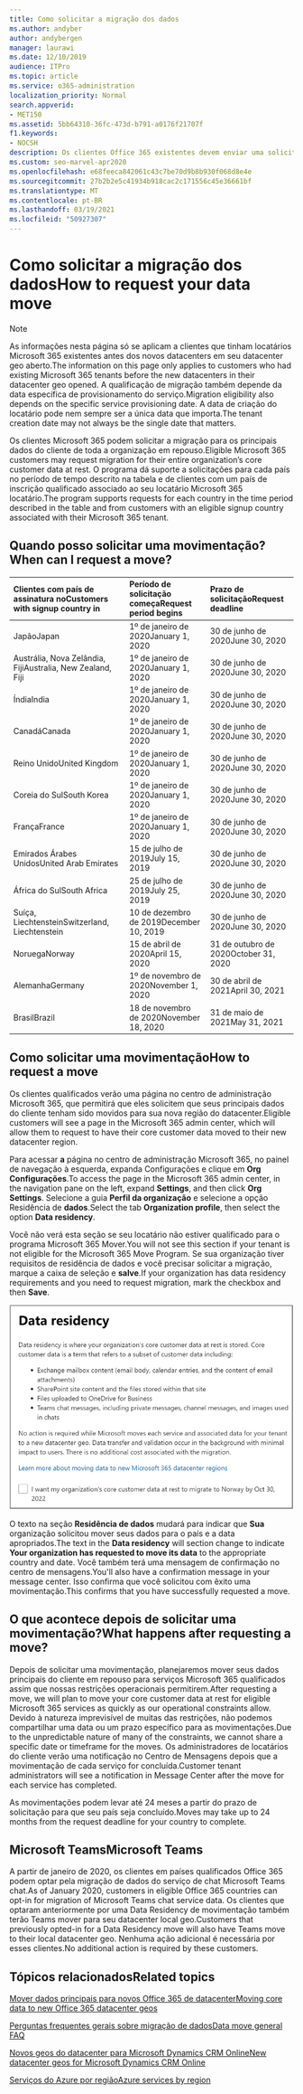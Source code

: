 ```yaml
---
title: Como solicitar a migração dos dados
ms.author: andyber
author: andybergen
manager: laurawi
ms.date: 12/10/2019
audience: ITPro
ms.topic: article
ms.service: o365-administration
localization_priority: Normal
search.appverid:
- MET150
ms.assetid: 5bb64310-36fc-473d-b791-a0176f21707f
f1.keywords:
- NOCSH
description: Os clientes Office 365 existentes devem enviar uma solicitação antes do prazo para que seu país tenha seus dados de serviços Microsoft 365 movidos para seu novo geo.
ms.custom: seo-marvel-apr2020
ms.openlocfilehash: e68feeca842061c43c7be70d9b8b930f068d8e4e
ms.sourcegitcommit: 27b2b2e5c41934b918cac2c171556c45e36661bf
ms.translationtype: MT
ms.contentlocale: pt-BR
ms.lasthandoff: 03/19/2021
ms.locfileid: "50927307"
---
```

# <a name="how-to-request-your-data-move"></a><span data-ttu-id="8036b-103">Como solicitar a migração dos dados</span><span class="sxs-lookup"><span data-stu-id="8036b-103">How to request your data move</span></span>

> [!NOTE]
> <span data-ttu-id="8036b-104">As informações nesta página só se aplicam a clientes que tinham locatários Microsoft 365 existentes antes dos novos datacenters em seu datacenter geo aberto.</span><span class="sxs-lookup"><span data-stu-id="8036b-104">The information on this page only applies to customers who had existing Microsoft 365 tenants before the new datacenters in their datacenter geo opened.</span></span> <span data-ttu-id="8036b-105">A qualificação de migração também depende da data específica de provisionamento do serviço.</span><span class="sxs-lookup"><span data-stu-id="8036b-105">Migration eligibility also depends on the specific service provisioning date.</span></span>  <span data-ttu-id="8036b-106">A data de criação do locatário pode nem sempre ser a única data que importa.</span><span class="sxs-lookup"><span data-stu-id="8036b-106">The tenant creation date may not always be the single date that matters.</span></span>
  
<span data-ttu-id="8036b-107">Os clientes Microsoft 365 podem solicitar a migração para os principais dados do cliente de toda a organização em repouso.</span><span class="sxs-lookup"><span data-stu-id="8036b-107">Eligible Microsoft 365 customers may request migration for their entire organization’s core customer data at rest.</span></span>  <span data-ttu-id="8036b-108">O programa dá suporte a solicitações para cada país no período de tempo descrito na tabela e de clientes com um país de inscrição qualificado associado ao seu locatário Microsoft 365 locatário.</span><span class="sxs-lookup"><span data-stu-id="8036b-108">The program supports requests for each country in the time period described in the table and from customers with an eligible signup country associated with their Microsoft 365 tenant.</span></span>
  
## <a name="when-can-i-request-a-move"></a><span data-ttu-id="8036b-109">Quando posso solicitar uma movimentação?</span><span class="sxs-lookup"><span data-stu-id="8036b-109">When can I request a move?</span></span>

| <span data-ttu-id="8036b-110">Clientes com país de assinatura no</span><span class="sxs-lookup"><span data-stu-id="8036b-110">Customers with signup country in</span></span> | <span data-ttu-id="8036b-111">Período de solicitação começa</span><span class="sxs-lookup"><span data-stu-id="8036b-111">Request period begins</span></span> | <span data-ttu-id="8036b-112">Prazo de solicitação</span><span class="sxs-lookup"><span data-stu-id="8036b-112">Request deadline</span></span> |
|:-----|:-----|:-----|
|<span data-ttu-id="8036b-113">Japão</span><span class="sxs-lookup"><span data-stu-id="8036b-113">Japan</span></span>  <br/> |<span data-ttu-id="8036b-114">1º de janeiro de 2020</span><span class="sxs-lookup"><span data-stu-id="8036b-114">January 1, 2020</span></span>  <br/> |<span data-ttu-id="8036b-115">30 de junho de 2020</span><span class="sxs-lookup"><span data-stu-id="8036b-115">June 30, 2020</span></span>  <br/> |
|<span data-ttu-id="8036b-116">Austrália, Nova Zelândia, Fiji</span><span class="sxs-lookup"><span data-stu-id="8036b-116">Australia, New Zealand, Fiji</span></span>  <br/> |<span data-ttu-id="8036b-117">1º de janeiro de 2020</span><span class="sxs-lookup"><span data-stu-id="8036b-117">January 1, 2020</span></span>  <br/> |<span data-ttu-id="8036b-118">30 de junho de 2020</span><span class="sxs-lookup"><span data-stu-id="8036b-118">June 30, 2020</span></span>  <br/> |
|<span data-ttu-id="8036b-119">Índia</span><span class="sxs-lookup"><span data-stu-id="8036b-119">India</span></span>  <br/> |<span data-ttu-id="8036b-120">1º de janeiro de 2020</span><span class="sxs-lookup"><span data-stu-id="8036b-120">January 1, 2020</span></span>  <br/> |<span data-ttu-id="8036b-121">30 de junho de 2020</span><span class="sxs-lookup"><span data-stu-id="8036b-121">June 30, 2020</span></span>  <br/> |
|<span data-ttu-id="8036b-122">Canadá</span><span class="sxs-lookup"><span data-stu-id="8036b-122">Canada</span></span>  <br/> |<span data-ttu-id="8036b-123">1º de janeiro de 2020</span><span class="sxs-lookup"><span data-stu-id="8036b-123">January 1, 2020</span></span>  <br/> |<span data-ttu-id="8036b-124">30 de junho de 2020</span><span class="sxs-lookup"><span data-stu-id="8036b-124">June 30, 2020</span></span>  <br/> |
|<span data-ttu-id="8036b-125">Reino Unido</span><span class="sxs-lookup"><span data-stu-id="8036b-125">United Kingdom</span></span>  <br/> |<span data-ttu-id="8036b-126">1º de janeiro de 2020</span><span class="sxs-lookup"><span data-stu-id="8036b-126">January 1, 2020</span></span>  <br/> |<span data-ttu-id="8036b-127">30 de junho de 2020</span><span class="sxs-lookup"><span data-stu-id="8036b-127">June 30, 2020</span></span>  <br/> |
|<span data-ttu-id="8036b-128">Coreia do Sul</span><span class="sxs-lookup"><span data-stu-id="8036b-128">South Korea</span></span>  <br/> |<span data-ttu-id="8036b-129">1º de janeiro de 2020</span><span class="sxs-lookup"><span data-stu-id="8036b-129">January 1, 2020</span></span>  <br/> |<span data-ttu-id="8036b-130">30 de junho de 2020</span><span class="sxs-lookup"><span data-stu-id="8036b-130">June 30, 2020</span></span>  <br/> |
|<span data-ttu-id="8036b-131">França</span><span class="sxs-lookup"><span data-stu-id="8036b-131">France</span></span>  <br/> |<span data-ttu-id="8036b-132">1º de janeiro de 2020</span><span class="sxs-lookup"><span data-stu-id="8036b-132">January 1, 2020</span></span>  <br/> |<span data-ttu-id="8036b-133">30 de junho de 2020</span><span class="sxs-lookup"><span data-stu-id="8036b-133">June 30, 2020</span></span>  <br/> |
|<span data-ttu-id="8036b-134">Emirados Árabes Unidos</span><span class="sxs-lookup"><span data-stu-id="8036b-134">United Arab Emirates</span></span>  <br/> |<span data-ttu-id="8036b-135">15 de julho de 2019</span><span class="sxs-lookup"><span data-stu-id="8036b-135">July 15, 2019</span></span>  <br/> |<span data-ttu-id="8036b-136">30 de junho de 2020</span><span class="sxs-lookup"><span data-stu-id="8036b-136">June 30, 2020</span></span>  <br/> |
|<span data-ttu-id="8036b-137">África do Sul</span><span class="sxs-lookup"><span data-stu-id="8036b-137">South Africa</span></span>  <br/> |<span data-ttu-id="8036b-138">25 de julho de 2019</span><span class="sxs-lookup"><span data-stu-id="8036b-138">July 25, 2019</span></span>  <br/> |<span data-ttu-id="8036b-139">30 de junho de 2020</span><span class="sxs-lookup"><span data-stu-id="8036b-139">June 30, 2020</span></span>  <br/> |
|<span data-ttu-id="8036b-140">Suíça, Liechtenstein</span><span class="sxs-lookup"><span data-stu-id="8036b-140">Switzerland, Liechtenstein</span></span>  <br/> |<span data-ttu-id="8036b-141">10 de dezembro de 2019</span><span class="sxs-lookup"><span data-stu-id="8036b-141">December 10, 2019</span></span>  <br/> |<span data-ttu-id="8036b-142">30 de junho de 2020</span><span class="sxs-lookup"><span data-stu-id="8036b-142">June 30, 2020</span></span>  <br/> |
|<span data-ttu-id="8036b-143">Noruega</span><span class="sxs-lookup"><span data-stu-id="8036b-143">Norway</span></span>  <br/> |<span data-ttu-id="8036b-144">15 de abril de 2020</span><span class="sxs-lookup"><span data-stu-id="8036b-144">April 15, 2020</span></span>  <br/> |<span data-ttu-id="8036b-145">31 de outubro de 2020</span><span class="sxs-lookup"><span data-stu-id="8036b-145">October 31, 2020</span></span>  <br/> |
|<span data-ttu-id="8036b-146">Alemanha</span><span class="sxs-lookup"><span data-stu-id="8036b-146">Germany</span></span>  <br/> |<span data-ttu-id="8036b-147">1º de novembro de 2020</span><span class="sxs-lookup"><span data-stu-id="8036b-147">November 1, 2020</span></span>  <br/> |<span data-ttu-id="8036b-148">30 de abril de 2021</span><span class="sxs-lookup"><span data-stu-id="8036b-148">April 30, 2021</span></span>  <br/> |
|<span data-ttu-id="8036b-149">Brasil</span><span class="sxs-lookup"><span data-stu-id="8036b-149">Brazil</span></span>  <br/> |<span data-ttu-id="8036b-150">18 de novembro de 2020</span><span class="sxs-lookup"><span data-stu-id="8036b-150">November 18, 2020</span></span>  <br/> |<span data-ttu-id="8036b-151">31 de maio de 2021</span><span class="sxs-lookup"><span data-stu-id="8036b-151">May 31, 2021</span></span>  <br/> |

## <a name="how-to-request-a-move"></a><span data-ttu-id="8036b-152">Como solicitar uma movimentação</span><span class="sxs-lookup"><span data-stu-id="8036b-152">How to request a move</span></span>

<span data-ttu-id="8036b-153">Os clientes qualificados verão uma página no centro de administração Microsoft 365, que permitirá que eles solicitem que seus principais dados do cliente tenham sido movidos para sua nova região do datacenter.</span><span class="sxs-lookup"><span data-stu-id="8036b-153">Eligible customers will see a page in the Microsoft 365 admin center, which will allow them to request to have their core customer data moved to their new datacenter region.</span></span>  
  
<span data-ttu-id="8036b-154">Para acessar **a** página no centro de administração Microsoft 365, no painel de navegação à esquerda, expanda Configurações e clique em **Org Configurações**.</span><span class="sxs-lookup"><span data-stu-id="8036b-154">To access the page in the Microsoft 365 admin center, in the navigation pane on the left, expand **Settings**, and then click **Org Settings**.</span></span>
<span data-ttu-id="8036b-155">Selecione a guia **Perfil da organização** e selecione a opção Residência de **dados**.</span><span class="sxs-lookup"><span data-stu-id="8036b-155">Select the tab **Organization profile**, then select the option **Data residency**.</span></span>
  
<span data-ttu-id="8036b-156">Você não verá esta seção se seu locatário não estiver qualificado para o programa Microsoft 365 Mover.</span><span class="sxs-lookup"><span data-stu-id="8036b-156">You will not see this section if your tenant is not eligible for the Microsoft 365 Move Program.</span></span>  <span data-ttu-id="8036b-157">Se sua organização tiver requisitos de residência de dados e você precisar solicitar a migração, marque a caixa de seleção e **salve**.</span><span class="sxs-lookup"><span data-stu-id="8036b-157">If your organization has data residency requirements and you need to request migration, mark the checkbox and then **Save**.</span></span>
  
![Tela de aceitação de data center](../media/dataresidencyflyoutae.jpg)
  
<span data-ttu-id="8036b-159">O texto na seção **Residência de dados** mudará para indicar que **Sua** organização solicitou mover seus dados para o país e a data apropriados.</span><span class="sxs-lookup"><span data-stu-id="8036b-159">The text in the **Data residency** will section change to indicate **Your organization has requested to move its data** to the appropriate country and date.</span></span> <span data-ttu-id="8036b-160">Você também terá uma mensagem de confirmação no centro de mensagens.</span><span class="sxs-lookup"><span data-stu-id="8036b-160">You'll also have a confirmation message in your message center.</span></span> <span data-ttu-id="8036b-161">Isso confirma que você solicitou com êxito uma movimentação.</span><span class="sxs-lookup"><span data-stu-id="8036b-161">This confirms that you have successfully requested a move.</span></span> 
  
## <a name="what-happens-after-requesting-a-move"></a><span data-ttu-id="8036b-162">O que acontece depois de solicitar uma movimentação?</span><span class="sxs-lookup"><span data-stu-id="8036b-162">What happens after requesting a move?</span></span>

<span data-ttu-id="8036b-163">Depois de solicitar uma movimentação, planejaremos mover seus dados principais do cliente em repouso para serviços Microsoft 365 qualificados assim que nossas restrições operacionais permitirem.</span><span class="sxs-lookup"><span data-stu-id="8036b-163">After requesting a move, we will plan to move your core customer data at rest for eligible Microsoft 365 services as quickly as our operational constraints allow.</span></span> <span data-ttu-id="8036b-164">Devido à natureza imprevisível de muitas das restrições, não podemos compartilhar uma data ou um prazo específico para as movimentações.</span><span class="sxs-lookup"><span data-stu-id="8036b-164">Due to the unpredictable nature of many of the constraints, we cannot share a specific date or timeframe for the moves.</span></span> <span data-ttu-id="8036b-165">Os administradores de locatários do cliente verão uma notificação no Centro de Mensagens depois que a movimentação de cada serviço for concluída.</span><span class="sxs-lookup"><span data-stu-id="8036b-165">Customer tenant administrators will see a notification in Message Center after the move for each service has completed.</span></span>
  
<span data-ttu-id="8036b-166">As movimentações podem levar até 24 meses a partir do prazo de solicitação para que seu país seja concluído.</span><span class="sxs-lookup"><span data-stu-id="8036b-166">Moves may take up to 24 months from the request deadline for your country to complete.</span></span>
  
## <a name="microsoft-teams"></a><span data-ttu-id="8036b-167">Microsoft Teams</span><span class="sxs-lookup"><span data-stu-id="8036b-167">Microsoft Teams</span></span>

<span data-ttu-id="8036b-168">A partir de janeiro de 2020, os clientes em países qualificados Office 365 podem optar pela migração de dados do serviço de chat Microsoft Teams chat.</span><span class="sxs-lookup"><span data-stu-id="8036b-168">As of January 2020, customers in eligible Office 365 countries can opt-in for migration of Microsoft Teams chat service data.</span></span>  <span data-ttu-id="8036b-169">Os clientes que optaram anteriormente por uma Data Residency de movimentação também terão Teams mover para seu datacenter local geo.</span><span class="sxs-lookup"><span data-stu-id="8036b-169">Customers that previously opted-in for a Data Residency move will also have Teams move to their local datacenter geo.</span></span>  <span data-ttu-id="8036b-170">Nenhuma ação adicional é necessária por esses clientes.</span><span class="sxs-lookup"><span data-stu-id="8036b-170">No additional action is required by these customers.</span></span>

## <a name="related-topics"></a><span data-ttu-id="8036b-171">Tópicos relacionados</span><span class="sxs-lookup"><span data-stu-id="8036b-171">Related topics</span></span>

[<span data-ttu-id="8036b-172">Mover dados principais para novos Office 365 de datacenter</span><span class="sxs-lookup"><span data-stu-id="8036b-172">Moving core data to new Office 365 datacenter geos</span></span>](moving-data-to-new-datacenter-geos.md)

[<span data-ttu-id="8036b-173">Perguntas frequentes gerais sobre migração de dados</span><span class="sxs-lookup"><span data-stu-id="8036b-173">Data move general FAQ</span></span>](data-move-faq.md)

[<span data-ttu-id="8036b-174">Novos geos do datacenter para Microsoft Dynamics CRM Online</span><span class="sxs-lookup"><span data-stu-id="8036b-174">New datacenter geos for Microsoft Dynamics CRM Online</span></span>](/power-platform/admin/new-datacenter-regions)
  
[<span data-ttu-id="8036b-175">Serviços do Azure por região</span><span class="sxs-lookup"><span data-stu-id="8036b-175">Azure services by region</span></span>](https://azure.microsoft.com/regions/)

